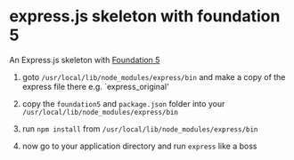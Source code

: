 express.js skeleton with foundation 5
==========================

An Express.js skeleton with [Foundation 5](http://foundation.zurb.com/)

1. goto `/usr/local/lib/node_modules/express/bin` and make a copy of the express file there e.g. `express_original'  

2. copy the `foundation5` and `package.json` folder into your `/usr/local/lib/node_modules/express/bin`

3. run `npm install` from `/usr/local/lib/node_modules/express/bin`  

4. now go to your application directory and run `express` like a boss

